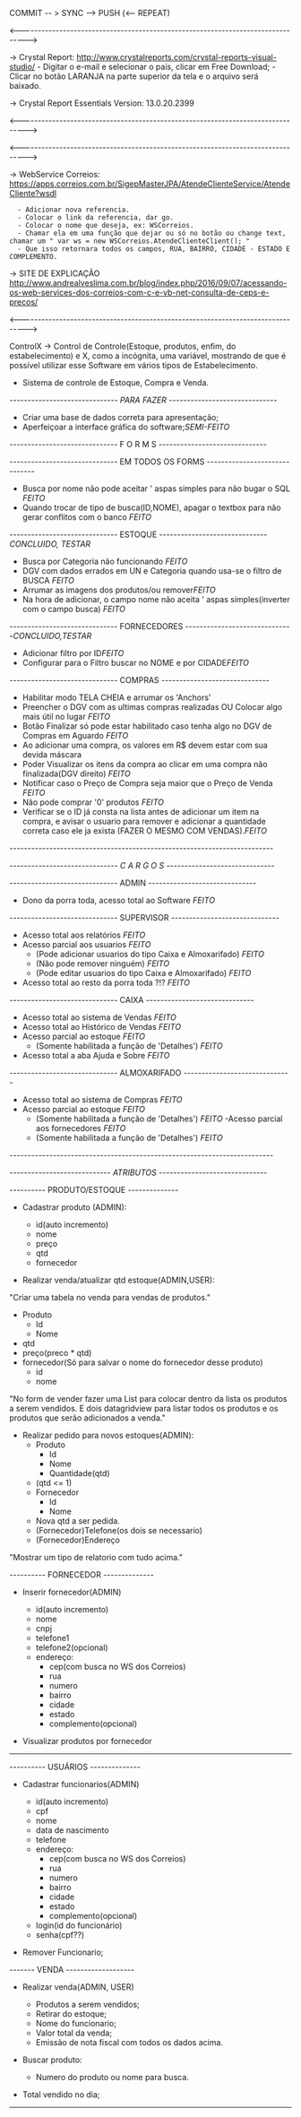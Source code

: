 COMMIT -- >  SYNC -->  PUSH (<-- REPEAT)

<-------------------------------------------------------------------------------->

 -> Crystal Report: http://www.crystalreports.com/crystal-reports-visual-studio/
      - Digitar o e-mail e selecionar o país, clicar em Free Download;
      - Clicar no botão LARANJA na parte superior da tela e o arquivo será baixado.

 -> Crystal Report Essentials Version: 13.0.20.2399

<-------------------------------------------------------------------------------->




<-------------------------------------------------------------------------------->

 -> WebService Correios: https://apps.correios.com.br/SigepMasterJPA/AtendeClienteService/AtendeCliente?wsdl
 
      - Adicionar nova referencia.
      - Colocar o link da referencia, dar go.
      - Colocar o nome que deseja, ex: WSCorreios.
      - Chamar ela em uma função que dejar ou só no botão ou change text, chamar um " var ws = new WSCorreios.AtendeClienteClient(); "
      - Que isso retornara todos os campos, RUA, BAIRRO, CIDADE - ESTADO E COMPLEMENTO.

 -> SITE DE EXPLICAÇÃO http://www.andrealveslima.com.br/blog/index.php/2016/09/07/acessando-os-web-services-dos-correios-com-c-e-vb-net-consulta-de-ceps-e-precos/

<-------------------------------------------------------------------------------->

ControlX -> Control de Controle(Estoque, produtos, enfim, do estabelecimento) e X, como a incógnita, uma variável,
mostrando de que é possível utilizar esse Software em vários tipos de Estabelecimento.

- Sistema de controle de Estoque, Compra e Venda.


*------------------------------ PARA FAZER ------------------------------*

 - Criar uma base de dados correta para apresentação;
 - Aperfeiçoar a interface gráfica do software;*SEMI-FEITO*

------------------------------ F O R M S ------------------------------


------------------------------ EM TODOS OS FORMS ------------------------------

- Busca por nome não pode aceitar ' aspas simples para não bugar o SQL *FEITO*
- Quando trocar de tipo de busca(ID,NOME), apagar o textbox para não gerar conflitos com o banco *FEITO*

------------------------------  ESTOQUE ------------------------------*CONCLUIDO, TESTAR*

- Busca por Categoria não funcionando *FEITO*
- DGV com dados errados em UN e Categoria quando usa-se o filtro de BUSCA *FEITO*
- Arrumar as imagens dos produtos/ou remover*FEITO*
- Na hora de adicionar, o campo nome não aceita ' aspas simples(inverter com o campo busca) *FEITO*

------------------------------ FORNECEDORES ------------------------------*CONCLUIDO,TESTAR*

  - Adicionar filtro por ID*FEITO*
  - Configurar para o Filtro buscar no NOME e por CIDADE*FEITO*

------------------------------ COMPRAS ------------------------------

  - Habilitar modo TELA CHEIA e arrumar os 'Anchors'
  - Preencher o DGV com as ultimas compras realizadas OU Colocar algo mais útil no lugar *FEITO*
  - Botão Finalizar só pode estar habilitado caso tenha algo no DGV de Compras em Aguardo *FEITO*
  - Ao adicionar uma compra, os valores em R$ devem estar com sua devida máscara
  - Poder Visualizar os itens da compra ao clicar em uma compra não finalizada(DGV direito) *FEITO*
  - Notificar caso o Preço de Compra seja maior que o Preço de Venda *FEITO*
  - Não pode comprar '0' produtos *FEITO*
  - Verificar se o ID já consta na lista antes de adicionar um item na compra, e avisar o usuario para remover e adicionar a quantidade correta caso ele ja exista (FAZER O MESMO COM VENDAS).*FEITO*

*-------------------------------------------------------------------------*

*------------------------------ C A R G O S ------------------------------*

------------------------------ ADMIN ------------------------------

  - Dono da porra toda, acesso total ao Software *FEITO*

------------------------------ SUPERVISOR ------------------------------

  - Acesso total aos relatórios *FEITO*
  - Acesso parcial aos usuarios *FEITO*
	- (Pode adicionar usuarios do tipo Caixa e Almoxarifado) *FEITO*
	- (Não pode remover ninguém) *FEITO*
	- (Pode editar usuarios do tipo Caixa e Almoxarifado) *FEITO*
  - Acesso total ao resto da porra toda ?!? *FEITO*

------------------------------ CAIXA ------------------------------

  - Acesso total ao sistema de Vendas *FEITO*
  - Acesso total ao Histórico de Vendas *FEITO*
  - Acesso parcial ao estoque *FEITO*
	- (Somente habilitada a função de 'Detalhes') *FEITO*
  - Acesso total a aba Ajuda e Sobre *FEITO*

------------------------------ ALMOXARIFADO ------------------------------

  - Acesso total ao sistema de Compras *FEITO*
  - Acesso parcial ao estoque *FEITO*
	- (Somente habilitada a função de 'Detalhes') *FEITO*
  -Acesso parcial aos fornecedores *FEITO*
	- (Somente habilitada a função de 'Detalhes') *FEITO*

*-------------------------------------------------------------------------*  

*---------------------------- ATRIBUTOS ------------------------------*

---------- PRODUTO/ESTOQUE --------------

- Cadastrar produto (ADMIN):
  - id(auto incremento)
  - nome
  - preço
  - qtd
  - fornecedor

- Realizar venda/atualizar qtd estoque(ADMIN,USER):


"Criar uma tabela no venda para vendas de produtos."
  - Produto
    - Id
    - Nome
  - qtd
  - preço(preco * qtd)
  - fornecedor(Só para salvar o nome do fornecedor desse produto)
      - id
      - nome

"No form de vender fazer uma List<Produtos> para colocar dentro da lista os produtos
  a serem vendidos. E dois datagridview para listar todos os produtos e os produtos
  que serão adicionados a venda."
  
- Realizar pedido para novos estoques(ADMIN):
  - Produto
    - Id
    - Nome
    - Quantidade(qtd)
  - (qtd <= 1)
  - Fornecedor
    - Id
    - Nome
  - Nova qtd a ser pedida.
  - (Fornecedor)Telefone(os dois se necessario)
  - (Fornecedor)Endereço
  
  
"Mostrar um tipo de relatorio com tudo acima."
  
---------- FORNECEDOR --------------

- Inserir fornecedor(ADMIN)
  - id(auto incremento)
  - nome
  - cnpj
  - telefone1
  - telefone2(opcional)
  - endereço:
    - cep(com busca no WS dos Correios)
    - rua
    - numero
    - bairro
    - cidade
    - estado
    - complemento(opcional)
    
- Visualizar produtos por fornecedor
  
---------------------------------

---------- USUÁRIOS -------------- 

- Cadastrar funcionarios(ADMIN)
  - id(auto incremento)
  - cpf
  - nome
  - data de nascimento
  - telefone
  - endereço:
    - cep(com busca no WS dos Correios)
    - rua
    - numero
    - bairro
    - cidade
    - estado
    - complemento(opcional)
  - login(id do funcionário)
  - senha(cpf??)
  
- Remover Funcionario;

------- VENDA -------------------

- Realizar venda(ADMIN, USER)
  - Produtos a serem vendidos;
  - Retirar do estoque;
  - Nome do funcionario;
  - Valor total da venda;
  - Emissão de nota fiscal com todos os dados acima.
  
- Buscar produto:
  - Numero do produto ou nome para busca.
  
- Total vendido no dia;
----------------------------------


